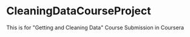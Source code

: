 CleaningDataCourseProject
=========================

This is for "Getting and Cleaning Data" Course Submission in Coursera
